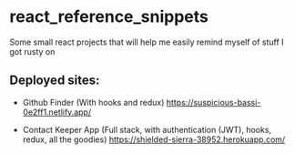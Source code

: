 # react_reference_snippets
Some small react projects that will help me easily remind myself of stuff I got rusty on

## Deployed sites:

 - Github Finder (With hooks and redux) https://suspicious-bassi-0e2ff1.netlify.app/
 
 - Contact Keeper App (Full stack, with authentication (JWT), hooks, redux, all the goodies) https://shielded-sierra-38952.herokuapp.com/
